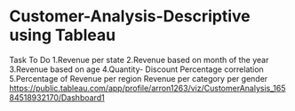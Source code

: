 # Customer-Analysis-Descriptive using Tableau
Task To Do
1.Revenue per state
2.Revenue based on month of the year
3.Revenue based on age
4.Quantity- Discount Percentage correlation
5.Percentage of Revenue per region
Revenue per category per gender
https://public.tableau.com/app/profile/arron1263/viz/CustomerAnalysis_16584518932170/Dashboard1
